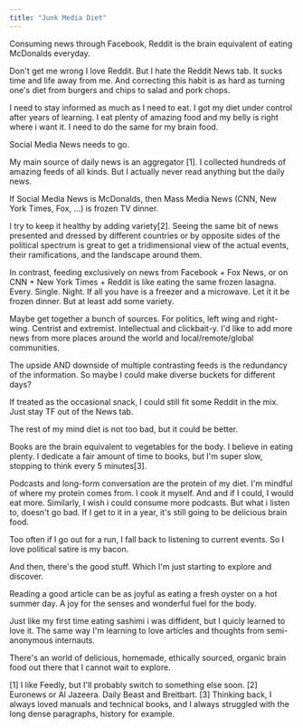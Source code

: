 ```yaml
---
title: "Junk Media Diet"
---
```


Consuming news through Facebook, Reddit is the brain equivalent of eating McDonalds everyday.

Don't get me wrong I love Reddit.
But I hate the Reddit News tab. It sucks time and life away from me.
And correcting this habit is as hard as turning one's diet from burgers and chips to salad and pork chops.

I need to stay informed as much as I need to eat.
I got my diet under control after years of learning. I eat plenty of amazing food and my belly is right where i want it.
I need to do the same for my brain food.

Social Media News needs to go.

My main source of daily news is an aggregator [1].
I collected hundreds of amazing feeds of all kinds.
But I actually never read anything but the daily news.

If Social Media News is McDonalds, then Mass Media News (CNN, New York Times, Fox, ...) is frozen TV dinner.

I try to keep it healthy by adding variety[2].
Seeing the same bit of news presented and dressed by different countries or by opposite sides of the political spectrum is great to get a tridimensional view of the actual events, their ramifications, and the landscape around them.

In contrast, feeding exclusively on news from Facebook + Fox News, or on CNN + New York Times + Reddit is like eating the same frozen lasagna. Every. Single. Night.
If all you have is a freezer and a microwave. Let it it be frozen dinner. But at least add some variety.

Maybe get together a bunch of sources.
For politics, left wing and right-wing. Centrist and extremist. Intellectual and clickbait-y.
I'd like to add more news from more places around the world and local/remote/global communities.

The upside AND downside of multiple contrasting feeds is the redundancy of the information.
So maybe I could make diverse buckets for different days?

If treated as the occasional snack, I could still fit some Reddit in the mix.
Just stay TF out of the News tab.

The rest of my mind diet is not too bad, but it could be better.

Books are the brain equivalent to vegetables for the body. I believe in eating plenty.
I dedicate a fair amount of time to books, but I'm super slow, stopping to think every 5 minutes[3].

Podcasts and long-form conversation are the protein of my diet.
I'm mindful of where my protein comes from. I cook it myself. And and if I could, I would eat more.
Similarly, I wish i could consume more podcasts.
But what i listen to, doesn't go bad. If I get to it in a year, it's still going to be delicious brain food.

Too often if I go out for a run, I fall back to listening to current events.
So I love political satire is my bacon.

And then, there's the good stuff.
Which I'm just starting to explore and discover.

Reading a good article can be as joyful as eating a fresh oyster on a hot summer day.
A joy for the senses and wonderful fuel for the body.

Just like my first time eating sashimi i was diffident, but I quicly learned to love it.
The same way I'm learning to love articles and thoughts from semi-anonymous internauts.

There's an world of delicious, homemade, ethically sourced, organic brain food out there that I cannot wait to explore.

[1] I like Feedly, but I'll probably switch to something else soon.
[2] Euronews or Al Jazeera. Daily Beast and Breitbart.
[3] Thinking back, I always loved manuals and technical books, and I always struggled with the long dense paragraphs, history for example.
